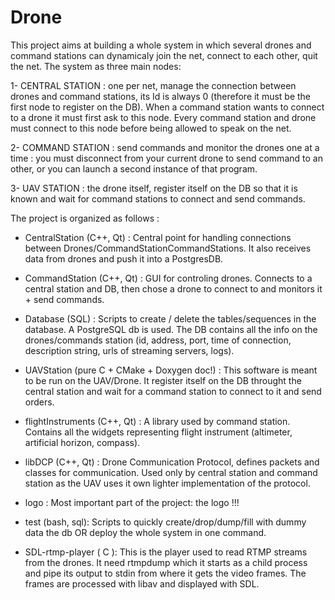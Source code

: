 Drone
=====

This project aims at building a whole system in which several drones and command stations can dynamicaly join the net, connect to each other, quit the net. The system as three main nodes: 

  1- CENTRAL STATION : one per net, manage the connection between drones and command stations, its Id is always 0 (therefore it must be the first node to register on the DB). When a command station wants to connect to a drone it must first ask to this node.  Every command station and drone must connect to this node 
  before being allowed to speak on the net.
  
  2- COMMAND STATION : send commands and monitor the drones one at a time : you must disconnect from your current drone to send command to an other, or you can launch a second instance of that program. 
  
  3- UAV STATION : the drone itself, register itself on the DB so that it is known and wait for command stations to connect and send commands.


The project is organized as follows :

- CentralStation (C++, Qt) : 
Central point for handling connections between Drones/CommandStationCommandStations. It also receives data from drones and push it into a PostgresDB.

- CommandStation (C++, Qt) : 
GUI for controling drones. Connects to a central station and DB, then chose a drone to connect to and monitors it + send commands.

- Database (SQL) : 
Scripts to create / delete the tables/sequences in the database. A PostgreSQL db is used. The DB contains all the info on the drones/commands station (id, address, port, time of connection, description string, urls of streaming servers, logs).

- UAVStation (pure C + CMake + Doxygen doc!) : 
This software is meant to be run on the UAV/Drone. It register itself on the DB throught the central station and wait for a command station to connect to it and send orders.

- flightInstruments (C++, Qt) : 
A library used by command station. Contains all the widgets representing flight instrument (altimeter, artificial horizon, compass).

- libDCP (C++, Qt) : 
Drone Communication Protocol, defines packets and classes for communication. Used only by central station and command station as the UAV uses it own lighter implementation of the protocol.

- logo : 
Most important part of the project: the logo !!!

- test (bash, sql): 
Scripts to quickly create/drop/dump/fill with dummy data the db OR deploy the whole system in one command.

- SDL-rtmp-player ( C ):
This is the player used to read RTMP streams from the drones. It need rtmpdump which it starts as a child process and pipe its output to stdin from where it gets the video frames. The frames are processed with libav and displayed with SDL.

